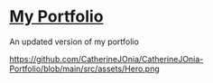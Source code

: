 # [My Portfolio](https://catherinejonia.com)
An updated version of my portfolio

https://github.com/CatherineJOnia/CatherineJOnia-Portfolio/blob/main/src/assets/Hero.png
